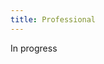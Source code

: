 ```yaml
---
title: Professional
---
```


In progress

<!--I'm an environmental engineer currently working in brownfield remediation. I enjoy working on infrastructure and contaminated sites. I have my EIT certification and am hoping to get my PE a few years down the road.

I got my BS in Environmental Engineering from [Northeastern](https://en.wikipedia.org/wiki/Northeastern_University). My education was pretty well-rounded, and I have a solid foundation in water treatment, environmental chemistry, microbiology, and air quality modeling.

I'm *not* looking for work at the moment, but if/when I am I will update this page with a resume, contact information, and some sample work.-->
